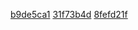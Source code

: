[b9de5ca1](../pieces/identifiant/b9de5ca1)
[31f73b4d](../pieces/identifiant/31f73b4d)
[8fefd21f](../pieces/identifiant/8fefd21f)
